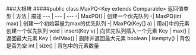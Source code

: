 ###大根堆
#####public class MaxPQ\<Key extends Comparable<Key>>
返回值类型 | 方法 | 描述
--- | --- | ---
-| MaxPQ() | 创建一个优先队列
-| MaxPQ(int max) | 创建一个初始容量为max的优先队列
-| MaxPQ(Key[] a) | 用a[]中的元素创建一个优先队列
void | insert(Key v) | 向优先队列插入一个元素
Key | max() | 返回最大元素
Key | delMax() | 删除并返回最大元素
boolean | isempty() | 背包是否为空
int | size() | 背包中的元素数量